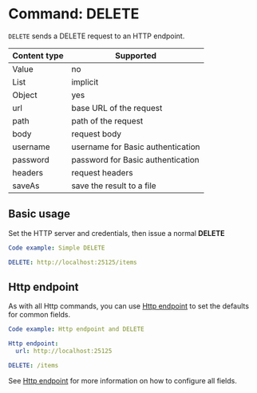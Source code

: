 # Command: DELETE

`DELETE` sends a DELETE request to an HTTP endpoint.

| Content type | Supported                         |
|--------------|-----------------------------------|
| Value        | no                                |
| List         | implicit                          |
| Object       | yes                               |
| url          | base URL of the request           |
| path         | path of the request               |
| body         | request body                      |
| username     | username for Basic authentication |
| password     | password for Basic authentication |
| headers      | request headers                   |
| saveAs       | save the result to a file         |

## Basic usage

Set the HTTP server and credentials, then issue a normal **DELETE**

```yaml
Code example: Simple DELETE

DELETE: http://localhost:25125/items
```

## Http endpoint

As with all Http commands, you can use [Http endpoint](Http%20endpoint.md) to set the defaults for common fields.

```yaml
Code example: Http endpoint and DELETE

Http endpoint:
  url: http://localhost:25125

DELETE: /items
```

See [Http endpoint](Http%20endpoint.md) for more information on how to configure all fields.
